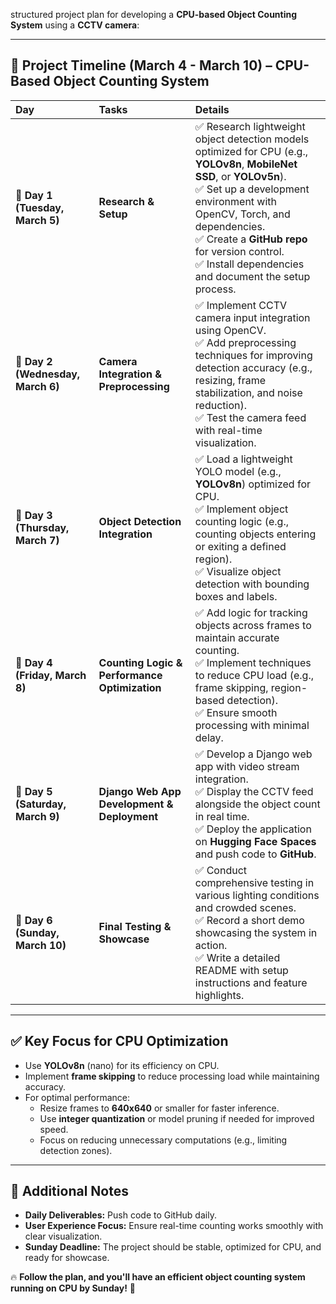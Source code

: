 
 structured project plan for developing a **CPU-based Object Counting System** using a **CCTV camera**:  

---

## **📅 Project Timeline (March 4 - March 10) – CPU-Based Object Counting System**

| **Day** | **Tasks** | **Details** |
|:---------|:------------|:------------------------|
| **🔹 Day 1 (Tuesday, March 5)** | **Research & Setup** | ✅ Research lightweight object detection models optimized for CPU (e.g., **YOLOv8n**, **MobileNet SSD**, or **YOLOv5n**).<br>✅ Set up a development environment with OpenCV, Torch, and dependencies.<br>✅ Create a **GitHub repo** for version control.<br>✅ Install dependencies and document the setup process. |
| **🔹 Day 2 (Wednesday, March 6)** | **Camera Integration & Preprocessing** | ✅ Implement CCTV camera input integration using OpenCV.<br>✅ Add preprocessing techniques for improving detection accuracy (e.g., resizing, frame stabilization, and noise reduction).<br>✅ Test the camera feed with real-time visualization. |
| **🔹 Day 3 (Thursday, March 7)** | **Object Detection Integration** | ✅ Load a lightweight YOLO model (e.g., **YOLOv8n**) optimized for CPU.<br>✅ Implement object counting logic (e.g., counting objects entering or exiting a defined region).<br>✅ Visualize object detection with bounding boxes and labels. |
| **🔹 Day 4 (Friday, March 8)** | **Counting Logic & Performance Optimization** | ✅ Add logic for tracking objects across frames to maintain accurate counting.<br>✅ Implement techniques to reduce CPU load (e.g., frame skipping, region-based detection).<br>✅ Ensure smooth processing with minimal delay. |
| **🔹 Day 5 (Saturday, March 9)** | **Django Web App Development & Deployment** | ✅ Develop a Django web app with video stream integration.<br>✅ Display the CCTV feed alongside the object count in real time.<br>✅ Deploy the application on **Hugging Face Spaces** and push code to **GitHub**. |
| **🔹 Day 6 (Sunday, March 10)** | **Final Testing & Showcase** | ✅ Conduct comprehensive testing in various lighting conditions and crowded scenes.<br>✅ Record a short demo showcasing the system in action.<br>✅ Write a detailed README with setup instructions and feature highlights. |

---

## **✅ Key Focus for CPU Optimization**
- Use **YOLOv8n** (nano) for its efficiency on CPU.  
- Implement **frame skipping** to reduce processing load while maintaining accuracy.  
- For optimal performance:  
  - Resize frames to **640x640** or smaller for faster inference.  
  - Use **integer quantization** or model pruning if needed for improved speed.  
  - Focus on reducing unnecessary computations (e.g., limiting detection zones).  

---

## **📌 Additional Notes**
- **Daily Deliverables:** Push code to GitHub daily.  
- **User Experience Focus:** Ensure real-time counting works smoothly with clear visualization.  
- **Sunday Deadline:** The project should be stable, optimized for CPU, and ready for showcase.  

🔥 **Follow the plan, and you'll have an efficient object counting system running on CPU by Sunday!** 🚀
